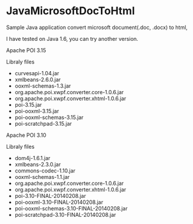 # JavaMicrosoftDocToHtml

Sample Java application convert microsoft document(.doc, .docx) to html, 

I have tested on Java 1.6, you can try another version.

Apache POI 3.15

Libraly files
- curvesapi-1.04.jar
- xmlbeans-2.6.0.jar
- ooxml-schemas-1.3.jar
- org.apache.poi.xwpf.converter.core-1.0.6.jar
- org.apache.poi.xwpf.converter.xhtml-1.0.6.jar
- poi-3.15.jar
- poi-ooxml-3.15.jar
- poi-ooxml-schemas-3.15.jar
- poi-scratchpad-3.15.jar


Apache POI 3.10

Libraly files
- dom4j-1.6.1.jar
- xmlbeans-2.3.0.jar
- commons-codec-1.10.jar
- ooxml-schemas-1.1.jar
- org.apache.poi.xwpf.converter.core-1.0.6.jar
- org.apache.poi.xwpf.converter.xhtml-1.0.6.jar
- poi-3.10-FINAL-20140208.jar
- poi-ooxml-3.10-FINAL-20140208.jar
- poi-ooxml-schemas-3.10-FINAL-20140208.jar
- poi-scratchpad-3.10-FINAL-20140208.jar

